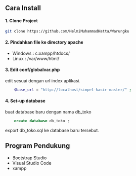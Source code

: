 ## Cara Install
#### 1. Clone Project
```bash
git clone https://github.com/HelmiMuhammadHatta/Warungku
```

#### 2. Pindahkan file ke directory apache
* Windows : c:xampp/htdocs/
* Linux : /var/www/html/

#### 3. Edit conf/globalvar.php
edit sesuai dengan url index aplikasi.
```php
    $base_url = "http://localhost/simpel-kasir-master/" ;
```

#### 4. Set-up database
buat database baru dengan nama db_toko
```sql
    create database db_toko ;
```
export db_toko.sql ke database baru tersebut.

## Program Pendukung
- Bootstrap Studio
- Visual Studio Code
- xampp
